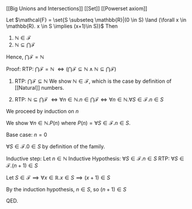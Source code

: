 [[Big Unions and Intersections]]
[[Set]]
[[Powerset axiom]]

Let $\mathcal{F} = \set{S \subseteq \mathbb{R}|(0 \in S) \land (\forall x \in \mathbb{R}. x \in S \implies (x+1)\in S)}$
Then
1. $\mathbb{N} \in \mathcal{F}$
2. $\mathbb{N} \subseteq \bigcap \mathcal{F}$

Hence, $\bigcap \mathcal{F} = \mathbb{N}$

Proof:
RTP: $\bigcap \mathcal{F} = \mathbb{N}$ 
$\iff (\bigcap \mathcal{F} \subseteq \mathbb{N} \land \mathbb{N} \subseteq \bigcap \mathcal{F})$
1. RTP: $\bigcap \mathcal{F} \subseteq \mathbb{N}$
We show $\mathbb{N} \in \mathcal{F}$, which is the case by definition of [[Natural]] numbers.

2. RTP: $\mathbb{N} \subseteq \bigcap \mathcal{F}$
$\iff \forall n \in \mathbb{N}. n \in \bigcap \mathcal{F} \iff \forall n \in \mathbb{N}. \forall S \in \mathcal{F}. n \in S$

We proceed by induction on $n$

We show $\forall n \in \mathbb{N}. P(n)$
where $P(n) = \forall S \in \mathcal{F}. n \in S.$

Base case: $n = 0$

$\forall S \in \mathcal{F}. 0 \in S$ by definition of the family.

Inductive step: Let $n \in \mathbb{N}$
Inductive Hypothesis: $\forall S \in \mathcal{F}. n \in S$
RTP: $\forall S \in \mathcal{F}. (n+1) \in S$

Let $S \in \mathcal{F} \implies \forall x \in \mathbb{R}. x \in S \implies (x+1) \in S$

By the induction hypothesis, $n \in S$, so $(n+1) \in S$

QED.
